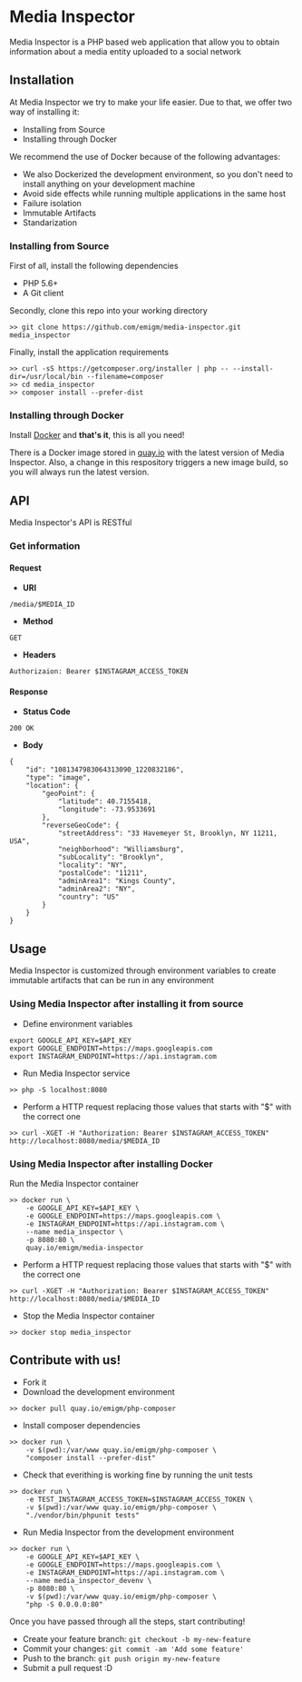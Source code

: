 # Media Inspector

Media Inspector is a PHP based web application that allow you to obtain information about a media entity uploaded to a social network

## Installation

At Media Inspector we try to make your life easier. Due to that, we offer two way of installing it:
- Installing from Source
- Installing through Docker

We recommend the use of Docker because of the following advantages:
- We also Dockerized the development environment, so you don't need to install anything on your development machine
- Avoid side effects while running multiple applications in the same host
- Failure isolation
- Immutable Artifacts
- Standarization

### Installing from Source

First of all, install the following dependencies
- PHP 5.6+
- A Git client

Secondly, clone this repo into your working directory
```
>> git clone https://github.com/emigm/media-inspector.git media_inspector
```

Finally, install the application requirements
```
>> curl -sS https://getcomposer.org/installer | php -- --install-dir=/usr/local/bin --filename=composer
>> cd media_inspector
>> composer install --prefer-dist
```

### Installing through Docker

Install [Docker](http://docs.docker.com/installation/) and **that's it**, this is all you need!

There is a Docker image stored in [quay.io](https://quay.io/) with the latest version of Media Inspector.
Also, a change in this respository triggers a new image build, so you will always run the latest version.

## API

Media Inspector's API is RESTful

### Get information
#### Request
- **URI**
```
/media/$MEDIA_ID
```
- **Method**
```
GET
```
- **Headers**
```
Authorizaion: Bearer $INSTAGRAM_ACCESS_TOKEN
```
#### Response
- **Status Code**
```
200 OK
```
- **Body**
```
{
    "id": "1081347983064313090_1220832186",
    "type": "image",
    "location": {
        "geoPoint": {
            "latitude": 40.7155418,
            "longitude": -73.9533691
        },
        "reverseGeoCode": {
            "streetAddress": "33 Havemeyer St, Brooklyn, NY 11211, USA",
            "neighborhood": "Williamsburg",
            "subLocality": "Brooklyn",
            "locality": "NY",
            "postalCode": "11211",
            "adminArea1": "Kings County",
            "adminArea2": "NY",
            "country": "US"
        }
    }
}
```

## Usage

Media Inspector is customized through environment variables to create immutable artifacts that can be run in any environment

### Using Media Inspector after installing it from source

- Define environment variables
```
export GOOGLE_API_KEY=$API_KEY
export GOOGLE_ENDPOINT=https://maps.googleapis.com
export INSTAGRAM_ENDPOINT=https://api.instagram.com
```
- Run Media Inspector service
```
>> php -S localhost:8080
```
- Perform a HTTP request replacing those values that starts with "$" with the correct one
```
>> curl -XGET -H "Authorization: Bearer $INSTAGRAM_ACCESS_TOKEN" http://localhost:8080/media/$MEDIA_ID
```

### Using Media Inspector after installing Docker

Run the Media Inspector container
```
>> docker run \
    -e GOOGLE_API_KEY=$API_KEY \
    -e GOOGLE_ENDPOINT=https://maps.googleapis.com \
    -e INSTAGRAM_ENDPOINT=https://api.instagram.com \
    --name media_inspector \
    -p 8080:80 \
    quay.io/emigm/media-inspector
```
- Perform a HTTP request replacing those values that starts with "$" with the correct one
```
>> curl -XGET -H "Authorization: Bearer $INSTAGRAM_ACCESS_TOKEN" http://localhost:8080/media/$MEDIA_ID
```
- Stop the Media Inspector container
```
>> docker stop media_inspector
```

## Contribute with us!
- Fork it
- Download the development environment
```
>> docker pull quay.io/emigm/php-composer
```
- Install composer dependencies
```
>> docker run \
    -v $(pwd):/var/www quay.io/emigm/php-composer \
    "composer install --prefer-dist"
```
- Check that everithing is working fine by running the unit tests
```
>> docker run \
    -e TEST_INSTAGRAM_ACCESS_TOKEN=$INSTAGRAM_ACCESS_TOKEN \
    -v $(pwd):/var/www quay.io/emigm/php-composer \
    "./vendor/bin/phpunit tests"
```
- Run Media Inspector from the development environment
```
>> docker run \
    -e GOOGLE_API_KEY=$API_KEY \
    -e GOOGLE_ENDPOINT=https://maps.googleapis.com \
    -e INSTAGRAM_ENDPOINT=https://api.instagram.com \
    --name media_inspector_devenv \
    -p 8080:80 \
    -v $(pwd):/var/www quay.io/emigm/php-composer \
    "php -S 0.0.0.0:80"
```

Once you have passed through all the steps, start contributing!
- Create your feature branch: `git checkout -b my-new-feature`
- Commit your changes: `git commit -am 'Add some feature'`
- Push to the branch: `git push origin my-new-feature`
- Submit a pull request :D
